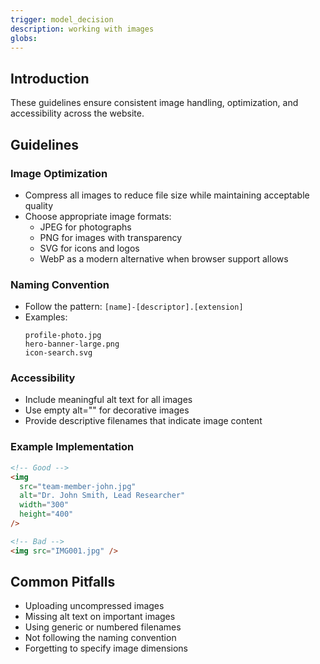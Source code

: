 ```yaml
---
trigger: model_decision
description: working with images
globs: 
---
```

 ## Introduction

These guidelines ensure consistent image handling, optimization, and accessibility across the website.

## Guidelines

### Image Optimization
- Compress all images to reduce file size while maintaining acceptable quality
- Choose appropriate image formats:
  - JPEG for photographs
  - PNG for images with transparency
  - SVG for icons and logos
  - WebP as a modern alternative when browser support allows

### Naming Convention
- Follow the pattern: `[name]-[descriptor].[extension]`
- Examples:
  ```
  profile-photo.jpg
  hero-banner-large.png
  icon-search.svg
  ```

### Accessibility
- Include meaningful alt text for all images
- Use empty alt="" for decorative images
- Provide descriptive filenames that indicate image content

### Example Implementation
```html
<!-- Good -->
<img 
  src="team-member-john.jpg" 
  alt="Dr. John Smith, Lead Researcher"
  width="300"
  height="400"
/>

<!-- Bad -->
<img src="IMG001.jpg" />
```

## Common Pitfalls
- Uploading uncompressed images
- Missing alt text on important images
- Using generic or numbered filenames
- Not following the naming convention
- Forgetting to specify image dimensions
